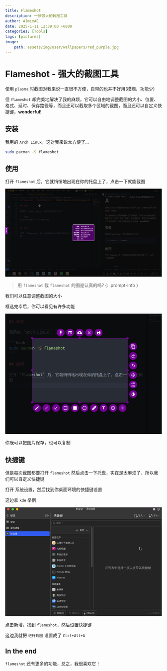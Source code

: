 ```yaml
---
title: Flameshot
description: 一款强大的截图工具
author: AImixAE
date: 2025-1-11 12:39:00 +0800
categories: [Tools]
tags: [pictures]
image:
    path: assets/img/user/wallpapers/red_purple.jpg
---
```


# Flameshot - 强大的截图工具

使用 `plasma` 时截图对我来说一直很不方便，自带的也并不好用(模糊、功能少)

但 `flameshot` 却完美地解决了我的麻烦，它可以自由地调整截图的大小、位置、格式、延时、保存路径等，而且还可以截取多个区域的截图，而且还可以自定义快捷键，**wonderful**!

## 安装

我用的 `Arch Linux`，这对我来说太方便了...

```bash
sudo pacman -S flameshot
```

## 使用

打开 `flameshot` 后，它就悄悄地出现在你的托盘上了，点击一下就能截图

![St1](/assets/img/posts/2025-1-11-Flameshot/St1.png)

> 用 `flameshot` 截 `flameshot` 的图是认真的吗?
{: .prompt-info }

我们可以任意调整截图的大小

框选完毕后，你可以看见有许多功能

![St2](/assets/img/posts/2025-1-11-Flameshot/St2.png)

你既可以把图片保存，也可以复制

## 快捷键

但是每次截图都要打开 `flameshot` 然后点击一下托盘，实在是太麻烦了，所以我们可以自定义快捷键

打开 系统设置，然后找到你桌面环境的快捷键设置

这边拿 `kde` 举例

![St3](/assets/img/posts/2025-1-11-Flameshot/St3.png)

点击新增，找到 `flameshot`，然后设置快捷键

这边我就把 `进行截图` 设置成了 `Ctrl+Alt+A`

## In the end

`flameshot` 还有更多的功能，总之，我很喜欢它！
